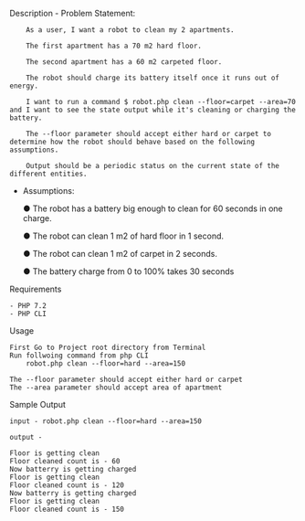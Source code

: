 Description 
    - Problem Statement:

        As a user, I want a robot to clean my 2 apartments. 

        The first apartment has a 70 m2 hard floor. 

        The second apartment has a 60 m2 carpeted floor. 

        The robot should charge its battery itself once it runs out of energy. 

        I want to run a command $ robot.php clean --floor=carpet --area=70 and I want to see the state output while it's cleaning or charging the battery. 

        The --floor parameter should accept either hard or carpet to determine how the robot should behave based on the following assumptions. 

        Output should be a periodic status on the current state of the different entities.

 

   - Assumptions:

        ● The robot has a battery big enough to clean for 60 seconds in one charge. 

        ● The robot can clean 1 m2 of hard floor in 1 second. 

        ● The robot can clean 1 m2 of carpet in 2 seconds. 

        ● The battery charge from 0 to 100% takes 30 seconds

Requirements

    - PHP 7.2
    - PHP CLI

Usage

    First Go to Project root directory from Terminal
    Run follwoing command from php CLI 
        robot.php clean --floor=hard --area=150

    The --floor parameter should accept either hard or carpet
    The --area parameter should accept area of apartment

Sample Output

    input - robot.php clean --floor=hard --area=150

    output - 

    Floor is getting clean
    Floor cleaned count is - 60
    Now batterry is getting charged
    Floor is getting clean
    Floor cleaned count is - 120
    Now batterry is getting charged
    Floor is getting clean
    Floor cleaned count is - 150






